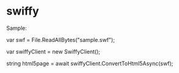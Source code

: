 # swiffy

Sample:

var swf = File.ReadAllBytes("sample.swf");

var swiffyClient = new SwiffyClient();
         
string html5page = await swiffyClient.ConvertToHtml5Async(swf);
